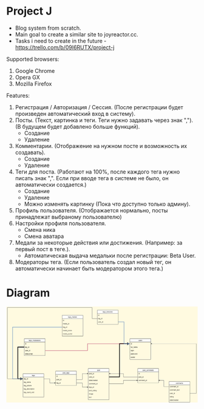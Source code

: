# Project J

* Blog system from scratch. 
* Main goal to create a similar site to joyreactor.cc.
* Tasks i need to create in the future - https://trello.com/b/09I6RUTX/project-j

Supported browsers:
1. Google Chrome
2. Opera GX 
3. Mozilla Firefox

Features:
1. Регистрация / Авторизация / Сессия. (После регистрации будет произведен автоматический вход в систему).
2. Посты. (Текст, картинка и теги. Теги нужно задавать через знак ","). (В будущем будет добавлено больше функций).
    - Создание
    - Удаление
3. Комментарии. (Отображение на нужном посте и возможность их создавать).
    - Создание
    - Удаление
4. Теги для поста. (Работают на 100%, после каждого тега нужно писать знак ",". Если при вводе тега в системе не было, он автоматически создается.)
    - Создание
    - Удаление
    - Можно изменять картинку (Пока что доступно только админу).
5. Профиль пользователя. (Отображается нормально, посты принадлежат выбраному пользователю)
6. Настройки профиля пользователя.
    - Смена ника
    - Смена аватара
7. Медали за некоторые действия или достижения. (Например: за первый пост в теге.).
    - Автоматическая выдача медальки после регистрации:  Beta User.
8. Модераторы тега. (Если пользователь создал новый тег, он автоматически начинает быть модератором этого тега.) 

# Diagram
<img src="/uploads/db.png" style="display: block; margin-left: auto; margin-right: auto;" />

